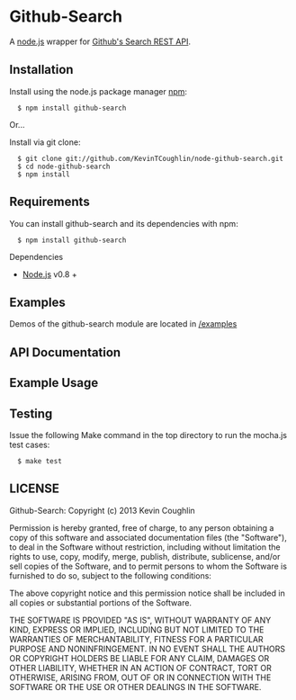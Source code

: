 # Github-Search

  A [node.js](http://nodejs.org/) wrapper for [Github's Search REST API](http://developer.github.com/v3/search/).

## Installation

  Install using the node.js package manager [npm](http://npmjs.org/):

      $ npm install github-search
      
  Or...

  Install via git clone:

      $ git clone git://github.com/KevinTCoughlin/node-github-search.git
      $ cd node-github-search
      $ npm install

## Requirements

  You can install github-search and its dependencies with npm: 
    
      $ npm install github-search
  
  Dependencies
  
  * [Node.js](http://nodejs.org/) v0.8 +

## Examples

  Demos of the github-search module are located in [/examples](https://github.com/KevinTCoughlin/node-github-search/tree/master/example)
  
## API Documentation


## Example Usage


## Testing

  Issue the following Make command in the top directory to run the mocha.js test cases:
  
      $ make test

## LICENSE

  Github-Search: Copyright (c) 2013 Kevin Coughlin
  
  Permission is hereby granted, free of charge, to any person obtaining
  a copy of this software and associated documentation files (the
  "Software"), to deal in the Software without restriction, including
  without limitation the rights to use, copy, modify, merge, publish,
  distribute, sublicense, and/or sell copies of the Software, and to
  permit persons to whom the Software is furnished to do so, subject to
  the following conditions:
  
  The above copyright notice and this permission notice shall be
  included in all copies or substantial portions of the Software.
  
  THE SOFTWARE IS PROVIDED "AS IS", WITHOUT WARRANTY OF ANY KIND,
  EXPRESS OR IMPLIED, INCLUDING BUT NOT LIMITED TO THE WARRANTIES OF
  MERCHANTABILITY, FITNESS FOR A PARTICULAR PURPOSE AND
  NONINFRINGEMENT. IN NO EVENT SHALL THE AUTHORS OR COPYRIGHT HOLDERS BE
  LIABLE FOR ANY CLAIM, DAMAGES OR OTHER LIABILITY, WHETHER IN AN ACTION
  OF CONTRACT, TORT OR OTHERWISE, ARISING FROM, OUT OF OR IN CONNECTION
  WITH THE SOFTWARE OR THE USE OR OTHER DEALINGS IN THE SOFTWARE.
